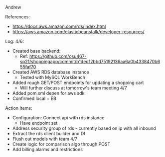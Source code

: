 Andrew 

References:
- https://docs.aws.amazon.com/rds/index.html
- https://aws.amazon.com/elasticbeanstalk/developer-resources/

Log: 
4/6:
- Created base backend:
    - Ref: https://github.com/osu467-sp21/shoppingapp/commit/b1ded12bbd75192136aa6a0b4338470b655faf70
- Created AWS RDS database instance
    - Tested with MySQL WorkBench
- Added rough GET/POST endpoints for updating a shopping cart
    - Will further discuss at tomorrow's team meeting 4/7
- Added pom.xml depen for aws sdk
- Confirmed local + EB 
    
Action Items:
- Configuration: Connect api with rds instance
    - Have endpoint set
- Address security group of rds - currently based on ip with all inbound
- Extract the rds client builder and DI
- Flush out models with team 4/7
- Create logic for comparison algo through POST
- Add billing alarms and restrictions
